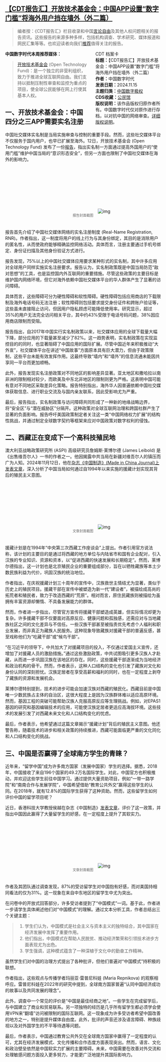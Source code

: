 <!--1731886336000-->
[【CDT报告汇】开放技术基金会：中国APP设置“数字门槛”将海外用户挡在墙外（外二篇）](https://chinadigitaltimes.net/chinese/713059.html)
------

<blockquote><p>编者按：《CDT报告汇》栏目收录和中国<a href="https://chinadigitaltimes.net/space/言论自由">言论自由</a>及其他人权问题相关的报告资讯。这些报告的来源多种多样，包括机构调查、学术研究、媒体报道和网民汇集等等。也欢迎读者向我们<a href="https://chinadigitaltimes.net/chinese/telegrambot">推荐</a>值得关注的报告。</p></blockquote><div style="width:42%;float:right;padding-left:20px"><div class="su-spoiler su-spoiler-style-fancy su-spoiler-icon-chevron-circle" data-scroll-offset="0" data-anchor-in-url="no"><div class="su-spoiler-title" tabindex="0" role="button"><span class="su-spoiler-icon"></span>CDT 档案卡</div><div class="su-spoiler-content su-u-clearfix su-u-trim"><strong>标题：</strong>【CDT报告汇】开放技术基金会：中国APP设置“数字门槛”将海外用户挡在墙外（外二篇）<br><strong>作者：</strong>中国数字时代<br><strong>发表日期：</strong>2024.11.15<br><strong>主题归类：</strong><a href="https://chinadigitaltimes.net/space/中国数字极权" target="_blank">中国数字极权</a><br><strong>CDS收藏：</strong><a href="https://chinadigitaltimes.net/space/%E5%85%AC%E6%B0%91%E9%A6%86" target="_blank" rel="noopener">公民馆</a><br><strong>版权说明：</strong>该作品版权归原作者所有。中国数字时代仅对原作进行存档，以对抗中国的网络审查。<a href="https://chinadigitaltimes.net/chinese/copyright">详细版权说明</a>。</div></div></div><p><strong>中国数字时代本周推荐媒体：</strong></p><blockquote><p><a href="https://www.opentech.fund/">开放技术基金会</a> (Open Technology Fund)：是一个独立的非营利组织，致力于推进全球互联网自由。我们支持以抵制压制性审查和监控为重点的项目，使全球公民能够在网上行使其基本人权。</p></blockquote><h2>一、开放技术基金会：中国四分之三APP需要实名注册</h2><p>中国社交媒体实名制是当局实施审查与控制的重要手段。然而，这些社交媒体平台不仅服务于国内用户，也早已扩展至海外。12日，开放技术基金会 (Open Technology Fund) 发布了一份<a href="https://www.opentech.fund/news/chinas-new-effort-to-achieve-cyber-sovereignty/">报告</a>，指出实名制一方面通过提高外国用户的“使用门槛”维护中国当局的“意识形态安全”，但另一方面也限制了中国社交媒体在海外的影响力。</p><p><img decoding="async" src="data:image/svg+xml,%3Csvg%20xmlns='http://www.w3.org/2000/svg'%20viewBox='0%200%200%200'%3E%3C/svg%3E" alt="img" data-lazy-src="https://chinadigitaltimes.net/chinese/files/2024/11/Translated-Blocked-by-Numbers.jpg"><noscript><img decoding="async" src="https://chinadigitaltimes.net/chinese/files/2024/11/Translated-Blocked-by-Numbers.jpg" alt="img"></noscript></p><span style="font-size: 0.8em;color: #666;display: block;text-align: center;margin-bottom:32px; margin-top: -20px;line-height:22px;">报告封面截图</span><p>报告首先介绍了中国社交媒体网络的实名注册制度 (Real-Name Registration, RNR)。作者指出，这一制度将用户的线上行为与其身份绑定，其目的是消除用户的匿名性，从而使政府能够精确监控网络活动。具体而言，注册主要通过手机号绑定、身份证扫描及其他身份验证方式进行。</p><p>报告发现，75%以上的中国社交媒体应用要求某种形式的实名制，其中许多应用对全球用户同样实施实名注册要求。报告认为，实名制政策既是中国当局防范“敌对思想”的工具，也是监控国内外互联网的重要措施。尽管这些政策的主要目标是维护国内网络环境，但它对海外依赖中国社交媒体平台的华人群体产生了显著的访问障碍。</p><p>具体而言，这些障碍可分为硬性障碍和软性障碍。硬性障碍包括应用商店的下载限制及海外电话号码无法注册；软性障碍则包括要求提交身份证件和跨账户验证等，这些虽未直接阻止访问，但因用户隐私顾虑可能降低使用率。研究显示，超过35%的用户无法完全访问相关平台，其中约43%受限于电话号码问题，38%因应用商店限制而受阻。</p><p>报告指出，自2017年中国实行实名制政策以来，社交媒体应用的全球下载量大幅下降，部分应用的下载量甚至减少了82%。这一趋势表明，实名制政策在实现监控目的的同时，也显著阻碍了中国应用的国际扩展。尽管中国近年来积极推动“大外宣”，社交媒体平台在讲述“中国故事”方面原本具有巨大潜力，但由于政策限制，这些平台未能有效发挥作用。这最终导致“墙内”和“墙外”的信息流通未能因共享同一平台而更加顺畅。</p><p>此外，报告发现实名注册政策对不同地区的影响差异显著。亚太地区和撒哈拉以南非洲的限制相对较少，而欧美及中东北非地区的限制则更为严格。这表明中国可能有意对不同地区采取差异化策略。报告特别指出，海外华人因普遍依赖中国社交媒体获取信息、进行职业交流及与国内亲友联系，因此受影响尤为严重。</p><p>最后，报告指出，实名制政策与访问障碍共同形成了一种新的地缘战略边界，将“安全区”与“潜在威胁区”分隔开。这种政策对全球互联网治理和跨国社群产生了显著的负面影响。报告呼吁美国政策制定者关注这一类“中国网络权力扩展”的结构性挑战，并通过制定全球数字契约等框架来应对中国政策对数字权利的侵蚀。</p><h2>二、西藏正在变成下一个高科技殖民地</h2><p>澳大利亚战略政策研究所 (ASPI) 高级研究员詹姆斯·莱博尔德 (James Leibold) 是《出售维吾尔人》一书的作者之一。他因揭露中共当局在新疆对维吾尔人的镇压而广为人知。2024年11月12日，他在<a href="https://madeinchinajournal.com/2024/11/12/the-tibet-aid-project-and-settler-colonialism-in-chinas-borderlands/">杂志《中国制造》(Made in China Journal)上发表文章</a>，深入分析了中国当局如何通过自1994年以来实施的援藏计划实现其背后的殖民主义意图。</p><p><img decoding="async" src="data:image/svg+xml,%3Csvg%20xmlns='http://www.w3.org/2000/svg'%20viewBox='0%200%200%200'%3E%3C/svg%3E" alt="img" data-lazy-src="https://chinadigitaltimes.net/chinese/files/2024/11/The-Tibet-Aid-Project-and-Settler-Colonialism-in-Chinas-Borderlands_-madeinchinajournal.com_.png"><noscript><img decoding="async" src="https://chinadigitaltimes.net/chinese/files/2024/11/The-Tibet-Aid-Project-and-Settler-Colonialism-in-Chinas-Borderlands_-madeinchinajournal.com_.png" alt="img"></noscript></p><span style="font-size: 0.8em;color: #666;display: block;text-align: center;margin-bottom:32px; margin-top: -20px;line-height:22px;">文章封面截图</span><p>援藏计划是在1994年“中央第三次西藏工作座谈会”上提出。作者引用官方说法称，该计划的主要目的是通过将西藏的地方单位与内陆省市和国有企业配对，引入汉族的专业知识、资源和资本，以“促进西藏的快速发展和长期稳定”。然而，莱博尔德指出，这一计划也是北京殖民企业的重要组成部分，旨在以牺牲藏族等本土少数民族利益为代价，巩固汉族的统治地位。</p><p>作者指出，在庆祝援藏计划三十周年的宣传中，汉族救世主情结尤为显著，类似于历史上的殖民项目。援藏干部在宣传中被塑造为新一代“建设者”，被描绘成高尚的拓荒者和殖民者，致力于改造西藏的“荒原”。相对而言，原住民藏族则被描绘为虽拥有丰富资源却懒惰、不具备发展能力的群体。</p><p>然而，作者进一步指出，尽管官方宣传将援藏干部塑造成英雄，但实际情况却更为复杂。许多援藏干部不仅要面对高原反应、健康问题和孤独感，还需应对与当地藏族社区之间的文化差异与不信任。一些汉族干部甚至被指责优先考虑个人福利和职业发展，而非真正为藏族人民服务。这种现象导致藏族对援藏干部的普遍反感，甚至戏称他们为“吃藏干部”或“候鸟干部”。</p><p>“在习近平的领导下，中共加大了对援藏项目的投入，不仅通过爱国主义宣传，还增加了对援藏人员的激励措施。”通过这些激励政策，中共试图吸引更多汉族人才赴藏，从而进一步巩固汉族在该地区的存在。同时，这些援藏干部逐渐成为当地经济和政治机构的骨干。然而，作者表示，这种人口结构的变化也引发了藏族对文化和身份认同的深刻担忧。汉族定居者在享受高薪和福利的同时，也在一定程度上剥夺了藏族的资源和发展机会。</p><p>莱博尔德特别提到，技术的进步可能会加速汉族对西藏的殖民化。西藏目前是中国唯一少数民族占主体的自治区，这很大程度上是因为汉族群体难以适应高原环境。然而，基因工程的突破可能帮助汉族人克服高原反应等生理挑战。例如，对EPAS1基因的研究和基因编辑技术的应用，可能使汉族定居者更适应高海拔环境。这些技术的发展引发了对西藏未来文化和人口结构变化的忧虑。</p><p>最后，作者表示，他希望通过这篇文章揭示“援藏计划”背后的殖民主义意图。他还警告称，随着技术的进步和相关政策的持续推进，西藏可能面临更严重的文化同化和人口结构变化的挑战。</p><h2>三、中国是否赢得了全球南方学生的青睐？</h2><p>近年来，“留学中国”成为许多南方国家（发展中国家）学生的选择。据悉，2018年，中国接收了来自196个国家的49.2万名国际学生。对此，中国官方也积极推动，并欢迎这些学生前往中国学习。通过提供大量资助项目，例如“一带一路学院”和“南南合作与发展学院”，中国希望借助“教育公共外交”赢得这些学生的认同。在2018年，就有12.8%的国际学生获得了这种资助。然而，这些留学生如何评价中国的留学项目呢？</p><p>近日，香港科技大学教授侯越在杂志《中国制造》<a href="https://madeinchinajournal.com/2024/11/14/is-china-winning-hearts-and-minds-among-global-south-students/">发表文章</a>，评价了这一政策，并指出中国因此赢得了大量留学生的好感，在一定程度上提升了其软实力。</p><p><img decoding="async" src="data:image/svg+xml,%3Csvg%20xmlns='http://www.w3.org/2000/svg'%20viewBox='0%200%200%200'%3E%3C/svg%3E" alt="img" data-lazy-src="https://chinadigitaltimes.net/chinese/files/2024/11/Is-China-Winning-Hearts-and-Minds-among-Global-South-Students_-Made_-madeinchinajournal.com_.png"><noscript><img decoding="async" src="https://chinadigitaltimes.net/chinese/files/2024/11/Is-China-Winning-Hearts-and-Minds-among-Global-South-Students_-Made_-madeinchinajournal.com_.png" alt="img"></noscript></p><span style="font-size: 0.8em;color: #666;display: block;text-align: center;margin-bottom:32px; margin-top: -20px;line-height:22px;">文章封面截图</span><p>作者及其团队通过调查发现，87%的受访留学生对中国抱有好感，而对美国持相同看法的仅为31%。这一现象在来自中东地区的留学生中尤为突出。</p><p>在问卷中的开放式回答部分，许多受访者提到了“中国模式”一词。基于此，作者进一步请学生具体阐述他们对“中国模式”的理解。通过文本分析工具，作者总结出三个关键主题：</p><blockquote><ol><li>学生们认为，中国模式是社会主义与资本主义的独特结合，其中国家在经济发展中发挥了重要作用。</li><li>他们指出，中国模式在帮助人民脱贫、推动经济繁荣和引领技术进步方面表现尤为出色。</li><li>学生强调，这种模式蕴含了一种深植于文化中的勤奋工作精神。</li></ol></blockquote><p>虽然学生们对中国的治理方式提出了各种批评，但他们普遍对“中国模式”持积极的联想。</p><p>作者指出，这些观点与传播学者玛丽亚·雷普尼科娃 (Maria Repnikova) 的观察相呼应。雷普尼科娃在2022年的研究中提到，全球南方国家普遍“认同中国经济成功的故事以及共同发展的理念”。</p><p>此外，调查中一个常见的评价是“中国是最佳经商之地”。一些学生在完成留学后，与中国建立了商业和贸易联系。另一项独特的经历是几乎所有留学生都必须学会使用VPN来“翻墙”访问被限制的国际互联网。这一现象成为许多受访者希望中国改善的地方之一，特别是提升媒体自由度。此外，批评的声音还涉及语言障碍、种族歧视以及对外国学生的不平等待遇等问题。</p><p>最后，作者表示，中国通过教育公共外交在全球南方国家中赢得了一定程度的认可，尤其在经济发展模式、文化传播和合作态度方面表现突出。然而，语言、文化和政治壁垒依然是中国软实力扩展的主要障碍。未来，中国需要在改善对外交流和处理敏感问题方面投入更多努力，才能更广泛地提升其国际影响力。</p><div class="addtoany_share_save_container addtoany_content addtoany_content_bottom"><div class="a2a_kit a2a_kit_size_32 addtoany_list" data-a2a-url="https://chinadigitaltimes.net/chinese/713059.html" data-a2a-title="【CDT报告汇】开放技术基金会：中国APP设置“数字门槛”将海外用户挡在墙外（外二篇）"><a class="a2a_button_facebook" href="https://www.addtoany.com/add_to/facebook?linkurl=https%3A%2F%2Fchinadigitaltimes.net%2Fchinese%2F713059.html&amp;linkname=%E3%80%90CDT%E6%8A%A5%E5%91%8A%E6%B1%87%E3%80%91%E5%BC%80%E6%94%BE%E6%8A%80%E6%9C%AF%E5%9F%BA%E9%87%91%E4%BC%9A%EF%BC%9A%E4%B8%AD%E5%9B%BDAPP%E8%AE%BE%E7%BD%AE%E2%80%9C%E6%95%B0%E5%AD%97%E9%97%A8%E6%A7%9B%E2%80%9D%E5%B0%86%E6%B5%B7%E5%A4%96%E7%94%A8%E6%88%B7%E6%8C%A1%E5%9C%A8%E5%A2%99%E5%A4%96%EF%BC%88%E5%A4%96%E4%BA%8C%E7%AF%87%EF%BC%89" title="Facebook" rel="nofollow noopener" target="_blank"></a><a class="a2a_button_twitter" href="https://www.addtoany.com/add_to/twitter?linkurl=https%3A%2F%2Fchinadigitaltimes.net%2Fchinese%2F713059.html&amp;linkname=%E3%80%90CDT%E6%8A%A5%E5%91%8A%E6%B1%87%E3%80%91%E5%BC%80%E6%94%BE%E6%8A%80%E6%9C%AF%E5%9F%BA%E9%87%91%E4%BC%9A%EF%BC%9A%E4%B8%AD%E5%9B%BDAPP%E8%AE%BE%E7%BD%AE%E2%80%9C%E6%95%B0%E5%AD%97%E9%97%A8%E6%A7%9B%E2%80%9D%E5%B0%86%E6%B5%B7%E5%A4%96%E7%94%A8%E6%88%B7%E6%8C%A1%E5%9C%A8%E5%A2%99%E5%A4%96%EF%BC%88%E5%A4%96%E4%BA%8C%E7%AF%87%EF%BC%89" title="Twitter" rel="nofollow noopener" target="_blank"></a><a class="a2a_button_telegram" href="https://www.addtoany.com/add_to/telegram?linkurl=https%3A%2F%2Fchinadigitaltimes.net%2Fchinese%2F713059.html&amp;linkname=%E3%80%90CDT%E6%8A%A5%E5%91%8A%E6%B1%87%E3%80%91%E5%BC%80%E6%94%BE%E6%8A%80%E6%9C%AF%E5%9F%BA%E9%87%91%E4%BC%9A%EF%BC%9A%E4%B8%AD%E5%9B%BDAPP%E8%AE%BE%E7%BD%AE%E2%80%9C%E6%95%B0%E5%AD%97%E9%97%A8%E6%A7%9B%E2%80%9D%E5%B0%86%E6%B5%B7%E5%A4%96%E7%94%A8%E6%88%B7%E6%8C%A1%E5%9C%A8%E5%A2%99%E5%A4%96%EF%BC%88%E5%A4%96%E4%BA%8C%E7%AF%87%EF%BC%89" title="Telegram" rel="nofollow noopener" target="_blank"></a><a class="a2a_button_reddit" href="https://www.addtoany.com/add_to/reddit?linkurl=https%3A%2F%2Fchinadigitaltimes.net%2Fchinese%2F713059.html&amp;linkname=%E3%80%90CDT%E6%8A%A5%E5%91%8A%E6%B1%87%E3%80%91%E5%BC%80%E6%94%BE%E6%8A%80%E6%9C%AF%E5%9F%BA%E9%87%91%E4%BC%9A%EF%BC%9A%E4%B8%AD%E5%9B%BDAPP%E8%AE%BE%E7%BD%AE%E2%80%9C%E6%95%B0%E5%AD%97%E9%97%A8%E6%A7%9B%E2%80%9D%E5%B0%86%E6%B5%B7%E5%A4%96%E7%94%A8%E6%88%B7%E6%8C%A1%E5%9C%A8%E5%A2%99%E5%A4%96%EF%BC%88%E5%A4%96%E4%BA%8C%E7%AF%87%EF%BC%89" title="Reddit" rel="nofollow noopener" target="_blank"></a><a class="a2a_button_whatsapp" href="https://www.addtoany.com/add_to/whatsapp?linkurl=https%3A%2F%2Fchinadigitaltimes.net%2Fchinese%2F713059.html&amp;linkname=%E3%80%90CDT%E6%8A%A5%E5%91%8A%E6%B1%87%E3%80%91%E5%BC%80%E6%94%BE%E6%8A%80%E6%9C%AF%E5%9F%BA%E9%87%91%E4%BC%9A%EF%BC%9A%E4%B8%AD%E5%9B%BDAPP%E8%AE%BE%E7%BD%AE%E2%80%9C%E6%95%B0%E5%AD%97%E9%97%A8%E6%A7%9B%E2%80%9D%E5%B0%86%E6%B5%B7%E5%A4%96%E7%94%A8%E6%88%B7%E6%8C%A1%E5%9C%A8%E5%A2%99%E5%A4%96%EF%BC%88%E5%A4%96%E4%BA%8C%E7%AF%87%EF%BC%89" title="WhatsApp" rel="nofollow noopener" target="_blank"></a><a class="a2a_button_email" href="https://www.addtoany.com/add_to/email?linkurl=https%3A%2F%2Fchinadigitaltimes.net%2Fchinese%2F713059.html&amp;linkname=%E3%80%90CDT%E6%8A%A5%E5%91%8A%E6%B1%87%E3%80%91%E5%BC%80%E6%94%BE%E6%8A%80%E6%9C%AF%E5%9F%BA%E9%87%91%E4%BC%9A%EF%BC%9A%E4%B8%AD%E5%9B%BDAPP%E8%AE%BE%E7%BD%AE%E2%80%9C%E6%95%B0%E5%AD%97%E9%97%A8%E6%A7%9B%E2%80%9D%E5%B0%86%E6%B5%B7%E5%A4%96%E7%94%A8%E6%88%B7%E6%8C%A1%E5%9C%A8%E5%A2%99%E5%A4%96%EF%BC%88%E5%A4%96%E4%BA%8C%E7%AF%87%EF%BC%89" title="Email" rel="nofollow noopener" target="_blank"></a><a class="a2a_button_copy_link" href="https://www.addtoany.com/add_to/copy_link?linkurl=https%3A%2F%2Fchinadigitaltimes.net%2Fchinese%2F713059.html&amp;linkname=%E3%80%90CDT%E6%8A%A5%E5%91%8A%E6%B1%87%E3%80%91%E5%BC%80%E6%94%BE%E6%8A%80%E6%9C%AF%E5%9F%BA%E9%87%91%E4%BC%9A%EF%BC%9A%E4%B8%AD%E5%9B%BDAPP%E8%AE%BE%E7%BD%AE%E2%80%9C%E6%95%B0%E5%AD%97%E9%97%A8%E6%A7%9B%E2%80%9D%E5%B0%86%E6%B5%B7%E5%A4%96%E7%94%A8%E6%88%B7%E6%8C%A1%E5%9C%A8%E5%A2%99%E5%A4%96%EF%BC%88%E5%A4%96%E4%BA%8C%E7%AF%87%EF%BC%89" title="Copy Link" rel="nofollow noopener" target="_blank"></a><a class="a2a_dd addtoany_share_save addtoany_share" href="https://www.addtoany.com/share"></a></div></div>
